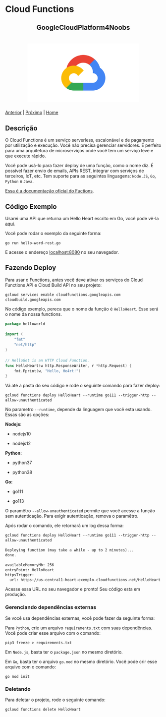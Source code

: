 # Cloud Functions

<p align="center">
  <h2 align="center">GoogleCloudPlatform4Noobs</h2>
  <h1 align="center"><img src="../.github/gcp.png" alt="Imagem da linguagem" width="360"></h1>
</p>

[Anterior](./1.3-SDK.md) | [Próximo](./1.5-IAM.md) | [Home](../README.md)

## Descrição

O Cloud Functions é um serviço serverless, escalonável e de pagamento por utilização e execução. Você não precisa gerenciar servidores. É perfeito para uma arquitetura de microserviços onde você tem um serviço leve e que execute rápido.

Você pode usá-lo para fazer deploy de uma função, como o nome diz. É possível fazer envio de emails, APIs REST, integrar com serviços de terceiros, IoT, etc. Tem suporte para as seguintes linguagens: `Node.JS`, `Go`, `Python` e `Java`.

[Essa é a documentação oficial do Fuctions](https://cloud.google.com/functions/docs).

##  Código Exemplo

Usarei uma API que returna um Hello Heart escrito em Go, você pode vê-la [aqui](../Examples/hello-word-rest.go).

Você pode rodar o exemplo da seguinte forma:

```shell
go run hello-word-rest.go
```

E acesse o endereço [localhost:8080](http://localhost:8080) no seu navegador.

## Fazendo Deploy

Para usar o Functions, antes você deve ativar os serviços do Cloud Functions API e Cloud Build API no seu projeto:

```shell
gcloud services enable cloudfunctions.googleapis.com cloudbuild.googleapis.com
```

No código exemplo, pereca que o nome da função é `HelloHeart`. Esse será o nome da nossa functions.

```go
package helloworld

import (
	"fmt"
	"net/http"
)

// HelloGet is an HTTP Cloud Function.
func HelloHeart(w http.ResponseWriter, r *http.Request) {
	fmt.Fprint(w, "Hello, He4rt!")
}
```

Vá até a pasta do seu código e rode o seguinte comando para fazer deploy:

```shell
gcloud functions deploy HelloHeart --runtime go111 --trigger-http --allow-unauthenticated
```

No parametro `--runtime`, depende da linguagem que você esta usando. Essas são as opções:

**Nodejs**:

- nodejs10

- nodejs12

**Python:**

- python37

- python38

**Go:**

- go111

- go113

O paramêtro `--allow-unauthenticated` permite que você acesse a função sem autenticação. Para exigir autenticação, remova o paramêtro.

Após rodar o comando, ele retornará um log dessa forma:

```shell
gcloud functions deploy HelloHeart --runtime go111 --trigger-http --allow-unauthenticated

Deploying function (may take a while - up to 2 minutes)...
done.

availableMemoryMb: 256
entryPoint: HelloHeart
httpsTrigger:
  url: https://us-central1-heart-exemplo.cloudfunctions.net/HelloHeart
```

Acesse essa URL no seu navegador e pronto! Seu código esta em produção.

### Gerenciando dependências externas

Se você usa dependências externas, você pode fazer da seguinte forma:

Para `Python`, crie um arquivo `requirements.txt` com suas dependências. Você pode criar esse arquivo com o comando:

```shell
pip3 freeze > requirements.txt
```

Em `Node.js`, basta ter o `package.json` no mesmo diretório.

Em `Go`, basta ter o arquivo `go.mod` no mesmo diretório. Você pode crir esse arquivo com o comando:

```shell
go mod init
```

### Deletando

Para deletar o projeto, rode o seguinte comando:

```shell
gcloud functions delete HelloHeart
```

